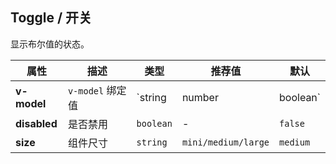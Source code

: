 ## Toggle / 开关

显示布尔值的状态。

<ex-code name="ex-toggle-basic"/></ex-code>

<ex-code name="ex-toggle-disabled"/></ex-code>

<ex-footer edit-link="https://github.com/geist-org/vue/edit/master/docs/en-us/components/toogle.md">

| 属性         | 描述             | 类型                        | 推荐值              | 默认     |
| ------------ | ---------------- | --------------------------- | ------------------- | -------- |
| **v-model**  | `v-model` 绑定值 | `string | number | boolean` | -                   | -        |
| **disabled** | 是否禁用         | `boolean`                   | -                   | `false`  |
| **size**     | 组件尺寸         | `string`                    | `mini/medium/large` | `medium` |

</ex-footer>